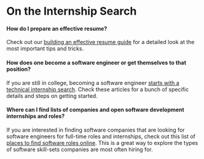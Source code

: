 # On the Internship Search

#### How do I prepare an effective resume? <a id="How-do-I-prepare-an-effective-resume"></a>

Check out our [building an effective resume guide](https://tinyurl.com/codepathresumeguide) for a detailed look at the most important tips and tricks.

#### How does one become a software engineer or get themselves to that position? <a id="How-does-one-become-a-software-engineer-or-get-themselves-to-that-position"></a>

If you are still in college, becoming a software engineer [starts with a technical internship search](https://medium.com/@seaon/3-step-guide-to-nail-your-internship-search-82ed58f7f6a). Check these articles for a bunch of specific details and steps on getting started.

#### Where can I find lists of companies and open software development internships and roles? <a id="Where-can-I-find-lists-of-companies-and-open-software-development-internships-and-roles"></a>

If you are interested in finding software companies that are looking for software engineers for full-time roles and internships, check out this list of [places to find software roles online](https://tinyurl.com/findsoftwareroles). This is a great way to explore the types of software skill-sets companies are most often hiring for.

